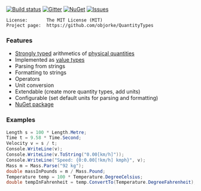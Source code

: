 [![Build status](https://img.shields.io/appveyor/ci/objorke/quantitytypes/master.svg)](https://ci.appveyor.com/project/objorke/quantitytypes) 
[![Gitter](https://img.shields.io/gitter/room/objorke/quantitytypes.svg)](https://gitter.im/objorke/QuantityTypes?utm_source=badge&utm_medium=badge&utm_campaign=pr-badge&utm_content=badge)
[![NuGet](https://img.shields.io/nuget/v/quantitytypes.svg)](https://www.nuget.org/packages/QuantityTypes/)
[![Issues](https://img.shields.io/github/issues/objorke/quantitytypes.svg)](https://github.com/objorke/QuantityTypes/issues)

```
License:       The MIT License (MIT)
Project page:  https://github.com/objorke/QuantityTypes
```

### Features

- [Strongly typed](http://en.wikipedia.org/wiki/Strong_typing) arithmetics of [physical quantities](http://en.wikipedia.org/wiki/Physical_quantity)
- Implemented as [value types](http://msdn.microsoft.com/en-us/library/s1ax56ch.aspx)
- Parsing from strings
- Formatting to strings
- Operators
- Unit conversion
- Extendable (create more quantity types, add units)
- Configurable (set default units for parsing and formatting)
- [NuGet package](https://www.nuget.org/packages/QuantityTypes)

### Examples

``` csharp
Length s = 100 * Length.Metre;
Time t = 9.58 * Time.Second;
Velocity v = s / t;
Console.WriteLine(v); 
Console.WriteLine(v.ToString("0.00[km/h]")); 
Console.WriteLine("Speed: {0:0.00[!km/h] kmph}", v);
Mass m = Mass.Parse("92 kg");
double massInPounds = m / Mass.Pound;
Temperature temp = 100 * Temperature.DegreeCelsius;
double tempInFahrenheit = temp.ConvertTo(Temperature.DegreeFahrenheit);
```
